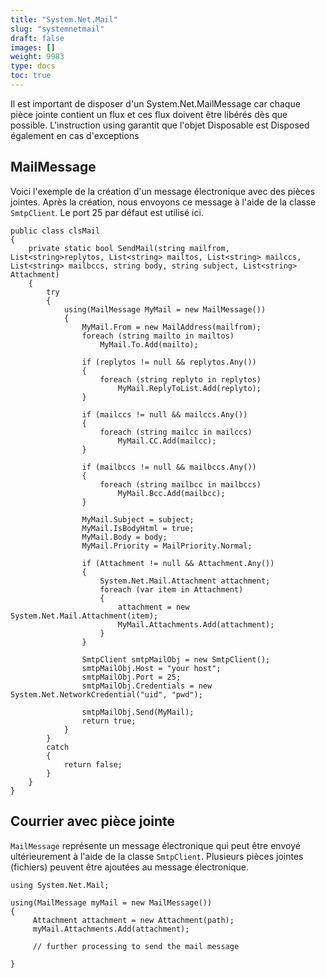 ```yaml
---
title: "System.Net.Mail"
slug: "systemnetmail"
draft: false
images: []
weight: 9983
type: docs
toc: true
---
```


Il est important de disposer d'un System.Net.MailMessage car chaque pièce jointe contient un flux et ces flux doivent être libérés dès que possible. L'instruction using garantit que l'objet Disposable est Disposed également en cas d'exceptions

## MailMessage
Voici l'exemple de la création d'un message électronique avec des pièces jointes. Après la création, nous envoyons ce message à l'aide de la classe `SmtpClient`. Le port 25 par défaut est utilisé ici.

    public class clsMail
    {
        private static bool SendMail(string mailfrom, List<string>replytos, List<string> mailtos, List<string> mailccs, List<string> mailbccs, string body, string subject, List<string> Attachment)
        {
            try
            {
                using(MailMessage MyMail = new MailMessage())
                {
                    MyMail.From = new MailAddress(mailfrom);
                    foreach (string mailto in mailtos)
                        MyMail.To.Add(mailto);

                    if (replytos != null && replytos.Any())
                    {
                        foreach (string replyto in replytos)
                            MyMail.ReplyToList.Add(replyto);
                    }

                    if (mailccs != null && mailccs.Any())
                    {
                        foreach (string mailcc in mailccs)
                            MyMail.CC.Add(mailcc);
                    }

                    if (mailbccs != null && mailbccs.Any())
                    {
                        foreach (string mailbcc in mailbccs)
                            MyMail.Bcc.Add(mailbcc);
                    }                         

                    MyMail.Subject = subject;
                    MyMail.IsBodyHtml = true;
                    MyMail.Body = body;
                    MyMail.Priority = MailPriority.Normal;

                    if (Attachment != null && Attachment.Any())
                    {
                        System.Net.Mail.Attachment attachment;
                        foreach (var item in Attachment)
                        {
                            attachment = new System.Net.Mail.Attachment(item);
                            MyMail.Attachments.Add(attachment);
                        }
                    }

                    SmtpClient smtpMailObj = new SmtpClient();
                    smtpMailObj.Host = "your host";
                    smtpMailObj.Port = 25;
                    smtpMailObj.Credentials = new System.Net.NetworkCredential("uid", "pwd");

                    smtpMailObj.Send(MyMail);
                    return true;
                }
            }
            catch
            {
                return false;
            }
        }
    }


## Courrier avec pièce jointe
`MailMessage` représente un message électronique qui peut être envoyé ultérieurement à l'aide de la classe `SmtpClient`. Plusieurs pièces jointes (fichiers) peuvent être ajoutées au message électronique.
    
    using System.Net.Mail;

    using(MailMessage myMail = new MailMessage())
    {
         Attachment attachment = new Attachment(path);
         myMail.Attachments.Add(attachment);

         // further processing to send the mail message

    }



